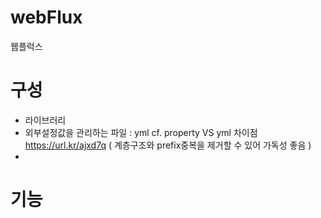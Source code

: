 # webFlux
웹플럭스


# 구성
- 라이브러리
- 외부설정값을 관리하는 파일 : yml 
cf. property VS yml 차이점 https://url.kr/ajxd7q ( 계층구조와 prefix중복을 제거할 수 있어 가독성 좋음 ) 
- 

# 기능
